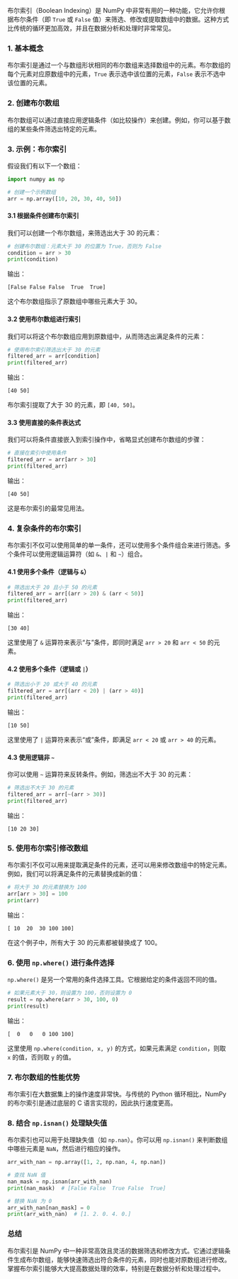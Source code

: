 布尔索引（Boolean Indexing）是 NumPy 中非常有用的一种功能，它允许你根据布尔条件（即 `True` 或 `False` 值）来筛选、修改或提取数组中的数据。这种方式比传统的循环更加高效，并且在数据分析和处理时非常常见。

### 1. 基本概念
布尔索引是通过一个与数组形状相同的布尔数组来选择数组中的元素。布尔数组的每个元素对应原数组中的元素，`True` 表示选中该位置的元素，`False` 表示不选中该位置的元素。

### 2. 创建布尔数组
布尔数组可以通过直接应用逻辑条件（如比较操作）来创建。例如，你可以基于数组的某些条件筛选出特定的元素。

### 3. 示例：布尔索引

假设我们有以下一个数组：

```python
import numpy as np

# 创建一个示例数组
arr = np.array([10, 20, 30, 40, 50])
```

#### 3.1 根据条件创建布尔索引
我们可以创建一个布尔数组，来筛选出大于 30 的元素：

```python
# 创建布尔数组：元素大于 30 的位置为 True，否则为 False
condition = arr > 30
print(condition)
```

输出：

```
[False False False  True  True]
```

这个布尔数组指示了原数组中哪些元素大于 30。

#### 3.2 使用布尔数组进行索引
我们可以将这个布尔数组应用到原数组中，从而筛选出满足条件的元素：

```python
# 使用布尔索引筛选出大于 30 的元素
filtered_arr = arr[condition]
print(filtered_arr)
```

输出：

```
[40 50]
```

布尔索引提取了大于 30 的元素，即 `[40, 50]`。

#### 3.3 使用直接的条件表达式
我们可以将条件直接嵌入到索引操作中，省略显式创建布尔数组的步骤：

```python
# 直接在索引中使用条件
filtered_arr = arr[arr > 30]
print(filtered_arr)
```

输出：

```
[40 50]
```

这是布尔索引的最常见用法。

### 4. 复杂条件的布尔索引

布尔索引不仅可以使用简单的单一条件，还可以使用多个条件组合来进行筛选。多个条件可以使用逻辑运算符（如 `&`、`|` 和 `~`）组合。

#### 4.1 使用多个条件（逻辑与 `&`）

```python
# 筛选出大于 20 且小于 50 的元素
filtered_arr = arr[(arr > 20) & (arr < 50)]
print(filtered_arr)
```

输出：

```
[30 40]
```

这里使用了 `&` 运算符来表示“与”条件，即同时满足 `arr > 20` 和 `arr < 50` 的元素。

#### 4.2 使用多个条件（逻辑或 `|`）

```python
# 筛选出小于 20 或大于 40 的元素
filtered_arr = arr[(arr < 20) | (arr > 40)]
print(filtered_arr)
```

输出：

```
[10 50]
```

这里使用了 `|` 运算符来表示“或”条件，即满足 `arr < 20` 或 `arr > 40` 的元素。

#### 4.3 使用逻辑非 `~`
你可以使用 `~` 运算符来反转条件。例如，筛选出不大于 30 的元素：

```python
# 筛选出不大于 30 的元素
filtered_arr = arr[~(arr > 30)]
print(filtered_arr)
```

输出：

```
[10 20 30]
```

### 5. 使用布尔索引修改数组

布尔索引不仅可以用来提取满足条件的元素，还可以用来修改数组中的特定元素。例如，我们可以将满足条件的元素替换成新的值：

```python
# 将大于 30 的元素替换为 100
arr[arr > 30] = 100
print(arr)
```

输出：

```
[ 10  20  30 100 100]
```

在这个例子中，所有大于 30 的元素都被替换成了 100。

### 6. 使用 `np.where()` 进行条件选择

`np.where()` 是另一个常用的条件选择工具。它根据给定的条件返回不同的值。

```python
# 如果元素大于 30，则设置为 100，否则设置为 0
result = np.where(arr > 30, 100, 0)
print(result)
```

输出：

```
[  0   0   0 100 100]
```

这里使用 `np.where(condition, x, y)` 的方式，如果元素满足 `condition`，则取 `x` 的值，否则取 `y` 的值。

### 7. 布尔数组的性能优势
布尔索引在大数据集上的操作速度非常快。与传统的 Python 循环相比，NumPy 的布尔索引是通过底层的 C 语言实现的，因此执行速度更高。

### 8. 结合 `np.isnan()` 处理缺失值

布尔索引也可以用于处理缺失值（如 `np.nan`）。你可以用 `np.isnan()` 来判断数组中哪些元素是 `NaN`，然后进行相应的操作。

```python
arr_with_nan = np.array([1, 2, np.nan, 4, np.nan])

# 查找 NaN 值
nan_mask = np.isnan(arr_with_nan)
print(nan_mask)  # [False False  True False  True]

# 替换 NaN 为 0
arr_with_nan[nan_mask] = 0
print(arr_with_nan)  # [1. 2. 0. 4. 0.]
```

### 总结
布尔索引是 NumPy 中一种非常高效且灵活的数据筛选和修改方式。它通过逻辑条件生成布尔数组，能够快速筛选出符合条件的元素，同时也能对原数组进行修改。掌握布尔索引能够大大提高数据处理的效率，特别是在数据分析和处理过程中。